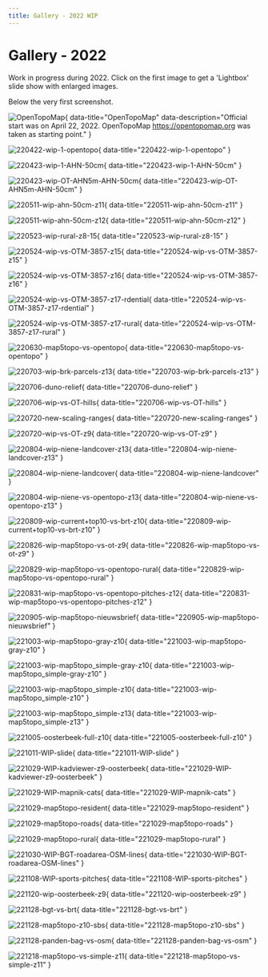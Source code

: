 ```yaml
---
title: Gallery - 2022 WIP
---
```


# Gallery - 2022

Work in progress during 2022. Click on the first image to get
a 'Lightbox' slide show with enlarged images.

Below the very first screenshot.

![OpenTopoMap](../assets/images/screenshots/220421-wip-1.jpg){ data-title="OpenTopoMap" data-description="Official start was on April 22, 2022. OpenTopoMap https://opentopomap.org was taken as starting point." }

![220422-wip-1-opentopo](../assets/images/screenshots/220422-wip-1-opentopo.jpg){ data-title="220422-wip-1-opentopo" }

![220423-wip-1-AHN-50cm](../assets/images/screenshots/220423-wip-1-AHN-50cm.jpg){ data-title="220423-wip-1-AHN-50cm" }

![220423-wip-OT-AHN5m-AHN-50cm](../assets/images/screenshots/220423-wip-OT-AHN5m-AHN-50cm.jpg){ data-title="220423-wip-OT-AHN5m-AHN-50cm" }

![220511-wip-ahn-50cm-z11](../assets/images/screenshots/220511-wip-ahn-50cm-z11.jpg){ data-title="220511-wip-ahn-50cm-z11" }

![220511-wip-ahn-50cm-z12](../assets/images/screenshots/220511-wip-ahn-50cm-z12.jpg){ data-title="220511-wip-ahn-50cm-z12" }

![220523-wip-rural-z8-15](../assets/images/screenshots/220523-wip-rural-z8-15.jpg){ data-title="220523-wip-rural-z8-15" }

![220524-wip-vs-OTM-3857-z15](../assets/images/screenshots/220524-wip-vs-OTM-3857-z15.jpg){ data-title="220524-wip-vs-OTM-3857-z15" }

![220524-wip-vs-OTM-3857-z16](../assets/images/screenshots/220524-wip-vs-OTM-3857-z16.jpg){ data-title="220524-wip-vs-OTM-3857-z16" }

![220524-wip-vs-OTM-3857-z17-rdential](../assets/images/screenshots/220524-wip-vs-OTM-3857-z17-rdential.jpg){ data-title="220524-wip-vs-OTM-3857-z17-rdential" }

![220524-wip-vs-OTM-3857-z17-rural](../assets/images/screenshots/220524-wip-vs-OTM-3857-z17-rural.jpg){ data-title="220524-wip-vs-OTM-3857-z17-rural" }

![220630-map5topo-vs-opentopo](../assets/images/screenshots/220630-map5topo-vs-opentopo.jpg){ data-title="220630-map5topo-vs-opentopo" }

![220703-wip-brk-parcels-z13](../assets/images/screenshots/220703-wip-brk-parcels-z13.jpg){ data-title="220703-wip-brk-parcels-z13" }

![220706-duno-relief](../assets/images/screenshots/220706-duno-relief.jpg){ data-title="220706-duno-relief" }

![220706-wip-vs-OT-hills](../assets/images/screenshots/220706-wip-vs-OT-hills.jpg){ data-title="220706-wip-vs-OT-hills" }

![220720-new-scaling-ranges](../assets/images/screenshots/220720-new-scaling-ranges.jpg){ data-title="220720-new-scaling-ranges" }

![220720-wip-vs-OT-z9](../assets/images/screenshots/220720-wip-vs-OT-z9.jpg){ data-title="220720-wip-vs-OT-z9" }

![220804-wip-niene-landcover-z13](../assets/images/screenshots/220804-wip-niene-landcover-z13.jpg){ data-title="220804-wip-niene-landcover-z13" }

![220804-wip-niene-landcover](../assets/images/screenshots/220804-wip-niene-landcover.jpg){ data-title="220804-wip-niene-landcover" }

![220804-wip-niene-vs-opentopo-z13](../assets/images/screenshots/220804-wip-niene-vs-opentopo-z13.jpg){ data-title="220804-wip-niene-vs-opentopo-z13" }

![220809-wip-current+top10-vs-brt-z10](../assets/images/screenshots/220809-wip-current+top10-vs-brt-z10.jpg){ data-title="220809-wip-current+top10-vs-brt-z10" }

![220826-wip-map5topo-vs-ot-z9](../assets/images/screenshots/220826-wip-map5topo-vs-ot-z9.jpg){ data-title="220826-wip-map5topo-vs-ot-z9" }

![220829-wip-map5topo-vs-opentopo-rural](../assets/images/screenshots/220829-wip-map5topo-vs-opentopo-rural.jpg){ data-title="220829-wip-map5topo-vs-opentopo-rural" }

![220831-wip-map5topo-vs-opentopo-pitches-z12](../assets/images/screenshots/220831-wip-map5topo-vs-opentopo-pitches-z12.jpg){ data-title="220831-wip-map5topo-vs-opentopo-pitches-z12" }

![220905-wip-map5topo-nieuwsbrief](../assets/images/screenshots/220905-wip-map5topo-nieuwsbrief.jpg){ data-title="220905-wip-map5topo-nieuwsbrief" }

![221003-wip-map5topo-gray-z10](../assets/images/screenshots/221003-wip-map5topo-gray-z10.jpg){ data-title="221003-wip-map5topo-gray-z10" }

![221003-wip-map5topo_simple-gray-z10](../assets/images/screenshots/221003-wip-map5topo_simple-gray-z10.jpg){ data-title="221003-wip-map5topo_simple-gray-z10" }

![221003-wip-map5topo_simple-z10](../assets/images/screenshots/221003-wip-map5topo_simple-z10.jpg){ data-title="221003-wip-map5topo_simple-z10" }

![221003-wip-map5topo_simple-z13](../assets/images/screenshots/221003-wip-map5topo_simple-z13.jpg){ data-title="221003-wip-map5topo_simple-z13" }

![221005-oosterbeek-full-z10](../assets/images/screenshots/221005-oosterbeek-full-z10.jpg){ data-title="221005-oosterbeek-full-z10" }

![221011-WIP-slide](../assets/images/screenshots/221011-WIP-slide.jpg){ data-title="221011-WIP-slide" }

![221029-WIP-kadviewer-z9-oosterbeek](../assets/images/screenshots/221029-WIP-kadviewer-z9-oosterbeek.jpg){ data-title="221029-WIP-kadviewer-z9-oosterbeek" }

![221029-WIP-mapnik-cats](../assets/images/screenshots/221029-WIP-mapnik-cats.jpg){ data-title="221029-WIP-mapnik-cats" }

![221029-map5topo-resident](../assets/images/screenshots/221029-map5topo-resident.jpg){ data-title="221029-map5topo-resident" }

![221029-map5topo-roads](../assets/images/screenshots/221029-map5topo-roads.jpg){ data-title="221029-map5topo-roads" }

![221029-map5topo-rural](../assets/images/screenshots/221029-map5topo-rural.jpg){ data-title="221029-map5topo-rural" }

![221030-WIP-BGT-roadarea-OSM-lines](../assets/images/screenshots/221030-WIP-BGT-roadarea-OSM-lines.jpg){ data-title="221030-WIP-BGT-roadarea-OSM-lines" }

![221108-WIP-sports-pitches](../assets/images/screenshots/221108-WIP-sports-pitches.jpg){ data-title="221108-WIP-sports-pitches" }

![221120-wip-oosterbeek-z9](../assets/images/screenshots/221120-wip-oosterbeek-z9.jpg){ data-title="221120-wip-oosterbeek-z9" }

![221128-bgt-vs-brt](../assets/images/screenshots/221128-bgt-vs-brt.jpg){ data-title="221128-bgt-vs-brt" }

![221128-map5topo-z10-sbs](../assets/images/screenshots/221128-map5topo-z10-sbs.jpg){ data-title="221128-map5topo-z10-sbs" }

![221128-panden-bag-vs-osm](../assets/images/screenshots/221128-panden-bag-vs-osm.jpg){ data-title="221128-panden-bag-vs-osm" }

![221218-map5topo-vs-simple-z11](../assets/images/screenshots/221218-map5topo-vs-simple-z11.jpg){ data-title="221218-map5topo-vs-simple-z11" }

